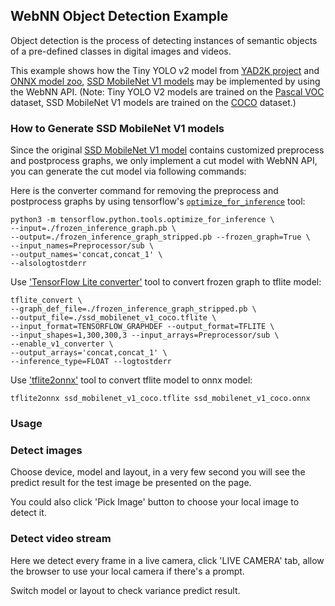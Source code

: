 ## WebNN Object Detection Example

Object detection is the process of detecting instances of semantic objects of a pre-defined classes in digital images and videos.

This example shows how the Tiny YOLO v2 model from [YAD2K project](https://github.com/allanzelener/YAD2K) and [ONNX model zoo](https://github.com/onnx/models/blob/master/vision/object_detection_segmentation/tiny-yolov2/model/tinyyolov2-8.tar.gz), [SSD MobileNet V1 models](http://download.tensorflow.org/models/object_detection/ssd_mobilenet_v1_coco_2018_01_28.tar.gz) may be implemented by using the WebNN API. (Note: Tiny YOLO V2 models are trained on the [Pascal VOC](http://host.robots.ox.ac.uk/pascal/VOC/) dataset, SSD MobileNet V1 models are trained on the [COCO](https://cocodataset.org/#home) dataset.)

### How to Generate SSD MobileNet V1 models

Since the original [SSD MobileNet V1 model](http://download.tensorflow.org/models/object_detection/ssd_mobilenet_v1_coco_2018_01_28.tar.gz) contains customized preprocess and postprocess graphs, we only implement a cut model with WebNN API, you can generate the cut model via following commands:

Here is the converter command for removing the preprocess and postprocess graphs by using tensorflow's [`optimize_for_inference`](https://github.com/tensorflow/tensorflow/blob/master/tensorflow/python/tools/optimize_for_inference.py) tool:

```
python3 -m tensorflow.python.tools.optimize_for_inference \
--input=./frozen_inference_graph.pb \
--output=./frozen_inference_graph_stripped.pb --frozen_graph=True \
--input_names=Preprocessor/sub \
--output_names='concat,concat_1' \
--alsologtostderr
```

Use ['TensorFlow Lite converter'](https://www.tensorflow.org/lite/convert) tool to convert frozen graph to tflite model:

```
tflite_convert \
--graph_def_file=./frozen_inference_graph_stripped.pb \
--output_file=./ssd_mobilenet_v1_coco.tflite \
--input_format=TENSORFLOW_GRAPHDEF --output_format=TFLITE \
--input_shapes=1,300,300,3 --input_arrays=Preprocessor/sub \
--enable_v1_converter \
--output_arrays='concat,concat_1' \
--inference_type=FLOAT --logtostderr
```

Use ['tflite2onnx'](https://github.com/jackwish/tflite2onnx) tool to convert tflite model to onnx model:

```
tflite2onnx ssd_mobilenet_v1_coco.tflite ssd_mobilenet_v1_coco.onnx
```

### Usage

### Detect images

Choose device, model and layout, in a very few second you will see the predict result for the test image be presented on the page.

You could also click 'Pick Image' button to choose your local image to detect it.

### Detect video stream

Here we detect every frame in a live camera, click 'LIVE CAMERA' tab, allow the browser to use your local camera if there's a prompt.

Switch model or layout to check variance predict result.
